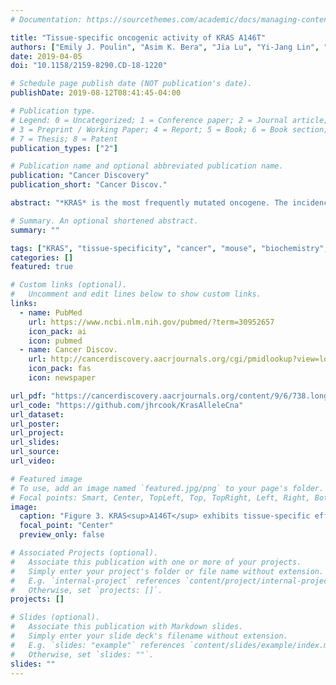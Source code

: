 ```yaml
---
# Documentation: https://sourcethemes.com/academic/docs/managing-content/

title: "Tissue-specific oncogenic activity of KRAS A146T"
authors: ["Emily J. Poulin", "Asim K. Bera", "Jia Lu", "Yi-Jang Lin", "Samantha Dale Strasser", "Joao A. Paulo", "Tannie Q. Huang", "Carolina Morales", "Wei Yan", "Joshua Cook", "Jonathan A. Nowak", "Douglas K. Brubaker", "Brian A. Joughin", "Christian W. Johnson", "Rebecca A. DeStefanis", "Phaedra C. Ghazi", "Sudershan Gondi", "Thomas E. Wales", "Roxana E. Iacob", "Lana Bogdanova", "Jessica J. Gierut", "Yina Li", "John R. Engen", "Pedro A. Perez-Mancera", "Benjamin S. Braun", "Steven P. Gygi", "Douglas A. Lauffenburger", "Kenneth D. Westover", "Kevin M. Haigis"]
date: 2019-04-05
doi: "10.1158/2159-8290.CD-18-1220"

# Schedule page publish date (NOT publication's date).
publishDate: 2019-08-12T08:41:45-04:00

# Publication type.
# Legend: 0 = Uncategorized; 1 = Conference paper; 2 = Journal article;
# 3 = Preprint / Working Paper; 4 = Report; 5 = Book; 6 = Book section;
# 7 = Thesis; 8 = Patent
publication_types: ["2"]

# Publication name and optional abbreviated publication name.
publication: "Cancer Discovery"
publication_short: "Cancer Discov."

abstract: "*KRAS* is the most frequently mutated oncogene. The incidence of specific *KRAS* alleles varies between cancers from different sites, but it is unclear whether allelic selection results from biological selection for specific mutant KRAS proteins. We used a cross- disciplinary approach to compare KRAS<sup>G12D</sup>, a common mutant form, and KRAS<sup>A146T</sup>, a mutant that occurs only in selected cancers. Biochemical and structural studies demonstrated that KRAS<sup>A146T</sup> exhibits a marked extension of switch 1 away from the protein body and nucleotide binding site, which activates KRAS by promoting a high rate of intrinsic and guanine nucleotide exchange factor–induced nucleotide exchange. Using mice genetically engineered to express either allele, we found that KRAS<sup>G12D</sup> and KRAS<sup>A146T</sup> exhibit distinct tissue-specific effects on homeostasis that mirror mutational frequencies in human cancers. These tissue-specific phenotypes result from allele-specific signaling properties, demonstrating that context-dependent variations in signaling downstream of different KRAS mutants drive the *KRAS* mutational pattern seen in cancer."

# Summary. An optional shortened abstract.
summary: ""

tags: ["KRAS", "tissue-specificity", "cancer", "mouse", "biochemistry", "molecular biology", "allele-specific", "computational biology", "bioinformatics"]
categories: []
featured: true

# Custom links (optional).
#   Uncomment and edit lines below to show custom links.
links:
  - name: PubMed
    url: https://www.ncbi.nlm.nih.gov/pubmed/?term=30952657
    icon_pack: ai
    icon: pubmed
  - name: Cancer Discov.
    url: http://cancerdiscovery.aacrjournals.org/cgi/pmidlookup?view=long&pmid=30952657
    icon_pack: fas
    icon: newspaper

url_pdf: "https://cancerdiscovery.aacrjournals.org/content/9/6/738.long"
url_code: "https://github.com/jhrcook/KrasAlleleCna"
url_dataset:
url_poster:
url_project:
url_slides:
url_source:
url_video:

# Featured image
# To use, add an image named `featured.jpg/png` to your page's folder. 
# Focal points: Smart, Center, TopLeft, Top, TopRight, Left, Right, BottomLeft, Bottom, BottomRight.
image:
  caption: "Figure 3. KRAS<sup>A146T</sup> exhibits tissue-specific effects on homeostasis."
  focal_point: "Center"
  preview_only: false

# Associated Projects (optional).
#   Associate this publication with one or more of your projects.
#   Simply enter your project's folder or file name without extension.
#   E.g. `internal-project` references `content/project/internal-project/index.md`.
#   Otherwise, set `projects: []`.
projects: []

# Slides (optional).
#   Associate this publication with Markdown slides.
#   Simply enter your slide deck's filename without extension.
#   E.g. `slides: "example"` references `content/slides/example/index.md`.
#   Otherwise, set `slides: ""`.
slides: ""
---
```

